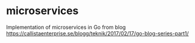 # microservices
Implementation of microservices in Go from blog https://callistaenterprise.se/blogg/teknik/2017/02/17/go-blog-series-part1/
